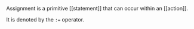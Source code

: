 Assignment is a primitive [[statement]] that can occur within an [[action]].

It is denoted by the `:=` operator.
